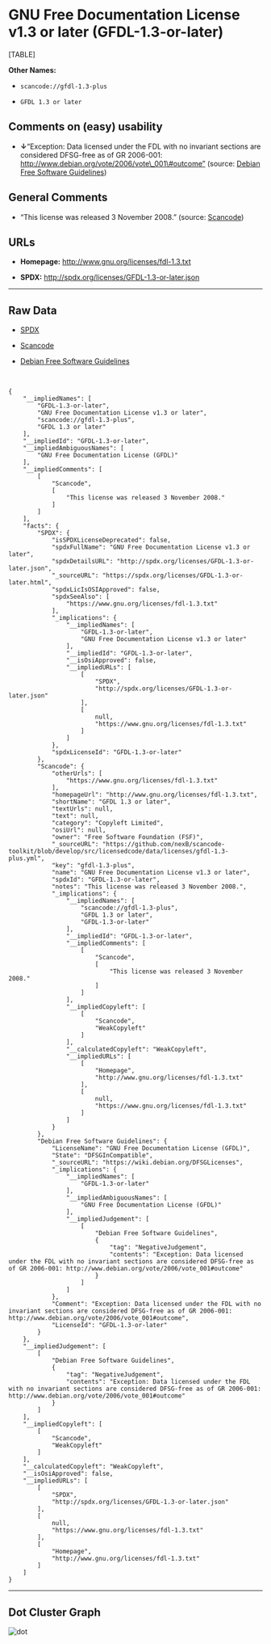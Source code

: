 GNU Free Documentation License v1.3 or later (GFDL-1.3-or-later)
================================================================

[TABLE]

**Other Names:**

-   `scancode://gfdl-1.3-plus`

-   `GFDL 1.3 or later`

Comments on (easy) usability
----------------------------

-   **↓**“Exception: Data licensed under the FDL with no invariant
    sections are considered DFSG-free as of GR 2006-001:
    http://www.debian.org/vote/2006/vote\_001\#outcome” (source: [Debian
    Free Software
    Guidelines](https://wiki.debian.org/DFSGLicenses "Debian Free Software Guidelines"))

General Comments
----------------

-   “This license was released 3 November 2008.” (source:
    [Scancode](https://github.com/nexB/scancode-toolkit/blob/develop/src/licensedcode/data/licenses/gfdl-1.3-plus.yml "Scancode"))

URLs
----

-   **Homepage:** http://www.gnu.org/licenses/fdl-1.3.txt

-   **SPDX:** http://spdx.org/licenses/GFDL-1.3-or-later.json

------------------------------------------------------------------------

Raw Data
--------

-   [SPDX](https://spdx.org/licenses/GFDL-1.3-or-later.html "SPDX")

-   [Scancode](https://github.com/nexB/scancode-toolkit/blob/develop/src/licensedcode/data/licenses/gfdl-1.3-plus.yml "Scancode")

-   [Debian Free Software
    Guidelines](https://wiki.debian.org/DFSGLicenses "Debian Free Software Guidelines")

&nbsp;

    {
        "__impliedNames": [
            "GFDL-1.3-or-later",
            "GNU Free Documentation License v1.3 or later",
            "scancode://gfdl-1.3-plus",
            "GFDL 1.3 or later"
        ],
        "__impliedId": "GFDL-1.3-or-later",
        "__impliedAmbiguousNames": [
            "GNU Free Documentation License (GFDL)"
        ],
        "__impliedComments": [
            [
                "Scancode",
                [
                    "This license was released 3 November 2008."
                ]
            ]
        ],
        "facts": {
            "SPDX": {
                "isSPDXLicenseDeprecated": false,
                "spdxFullName": "GNU Free Documentation License v1.3 or later",
                "spdxDetailsURL": "http://spdx.org/licenses/GFDL-1.3-or-later.json",
                "_sourceURL": "https://spdx.org/licenses/GFDL-1.3-or-later.html",
                "spdxLicIsOSIApproved": false,
                "spdxSeeAlso": [
                    "https://www.gnu.org/licenses/fdl-1.3.txt"
                ],
                "_implications": {
                    "__impliedNames": [
                        "GFDL-1.3-or-later",
                        "GNU Free Documentation License v1.3 or later"
                    ],
                    "__impliedId": "GFDL-1.3-or-later",
                    "__isOsiApproved": false,
                    "__impliedURLs": [
                        [
                            "SPDX",
                            "http://spdx.org/licenses/GFDL-1.3-or-later.json"
                        ],
                        [
                            null,
                            "https://www.gnu.org/licenses/fdl-1.3.txt"
                        ]
                    ]
                },
                "spdxLicenseId": "GFDL-1.3-or-later"
            },
            "Scancode": {
                "otherUrls": [
                    "https://www.gnu.org/licenses/fdl-1.3.txt"
                ],
                "homepageUrl": "http://www.gnu.org/licenses/fdl-1.3.txt",
                "shortName": "GFDL 1.3 or later",
                "textUrls": null,
                "text": null,
                "category": "Copyleft Limited",
                "osiUrl": null,
                "owner": "Free Software Foundation (FSF)",
                "_sourceURL": "https://github.com/nexB/scancode-toolkit/blob/develop/src/licensedcode/data/licenses/gfdl-1.3-plus.yml",
                "key": "gfdl-1.3-plus",
                "name": "GNU Free Documentation License v1.3 or later",
                "spdxId": "GFDL-1.3-or-later",
                "notes": "This license was released 3 November 2008.",
                "_implications": {
                    "__impliedNames": [
                        "scancode://gfdl-1.3-plus",
                        "GFDL 1.3 or later",
                        "GFDL-1.3-or-later"
                    ],
                    "__impliedId": "GFDL-1.3-or-later",
                    "__impliedComments": [
                        [
                            "Scancode",
                            [
                                "This license was released 3 November 2008."
                            ]
                        ]
                    ],
                    "__impliedCopyleft": [
                        [
                            "Scancode",
                            "WeakCopyleft"
                        ]
                    ],
                    "__calculatedCopyleft": "WeakCopyleft",
                    "__impliedURLs": [
                        [
                            "Homepage",
                            "http://www.gnu.org/licenses/fdl-1.3.txt"
                        ],
                        [
                            null,
                            "https://www.gnu.org/licenses/fdl-1.3.txt"
                        ]
                    ]
                }
            },
            "Debian Free Software Guidelines": {
                "LicenseName": "GNU Free Documentation License (GFDL)",
                "State": "DFSGInCompatible",
                "_sourceURL": "https://wiki.debian.org/DFSGLicenses",
                "_implications": {
                    "__impliedNames": [
                        "GFDL-1.3-or-later"
                    ],
                    "__impliedAmbiguousNames": [
                        "GNU Free Documentation License (GFDL)"
                    ],
                    "__impliedJudgement": [
                        [
                            "Debian Free Software Guidelines",
                            {
                                "tag": "NegativeJudgement",
                                "contents": "Exception: Data licensed under the FDL with no invariant sections are considered DFSG-free as of GR 2006-001: http://www.debian.org/vote/2006/vote_001#outcome"
                            }
                        ]
                    ]
                },
                "Comment": "Exception: Data licensed under the FDL with no invariant sections are considered DFSG-free as of GR 2006-001: http://www.debian.org/vote/2006/vote_001#outcome",
                "LicenseId": "GFDL-1.3-or-later"
            }
        },
        "__impliedJudgement": [
            [
                "Debian Free Software Guidelines",
                {
                    "tag": "NegativeJudgement",
                    "contents": "Exception: Data licensed under the FDL with no invariant sections are considered DFSG-free as of GR 2006-001: http://www.debian.org/vote/2006/vote_001#outcome"
                }
            ]
        ],
        "__impliedCopyleft": [
            [
                "Scancode",
                "WeakCopyleft"
            ]
        ],
        "__calculatedCopyleft": "WeakCopyleft",
        "__isOsiApproved": false,
        "__impliedURLs": [
            [
                "SPDX",
                "http://spdx.org/licenses/GFDL-1.3-or-later.json"
            ],
            [
                null,
                "https://www.gnu.org/licenses/fdl-1.3.txt"
            ],
            [
                "Homepage",
                "http://www.gnu.org/licenses/fdl-1.3.txt"
            ]
        ]
    }

------------------------------------------------------------------------

Dot Cluster Graph
-----------------

![](../dot/GFDL-1.3-or-later.svg "dot")